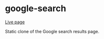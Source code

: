 # google-search
[Live page](https://junskih.github.io/google-search/)

Static clone of the Google search results page.
